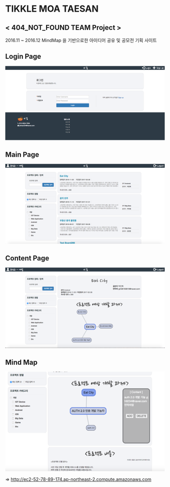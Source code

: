 TIKKLE MOA TAESAN
=============
< 404_NOT_FOUND TEAM Project >
-------------
2016.11 ~ 2016.12
MindMap 을 기반으로한 아이디어 공유 및 공모전 기획 사이트

Login Page
-------------
![login](./screenshot/login.png)

Main Page
-------------
![main](./screenshot/main.png)

Content Page
-------------
![Content](./screenshot/content.png)

Mind Map
-------------
![Content](./screenshot/node.png)

=> http://ec2-52-78-89-174.ap-northeast-2.compute.amazonaws.com
